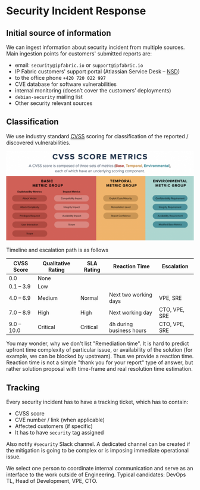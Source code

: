 # Security Incident Response

## Initial source of information

We can ingest information about security incident from multiple sources. Main
ingestion points for customers' submitted reports are:

- email: `security@ipfabric.io` or `support@ipfabric.io`
- IP Fabric customers' support portal (Atlassian Service Desk – [NSD](https://ipfabric.atlassian.net/servicedesk/customer/portals))
- to the office phone `+420 720 022 997`
- CVE database for software vulnerabilities
- internal monitoring (doesn’t cover the customers’ deployments)
- `debian-security` mailing list
- Other security relevant sources

## Classification

We use industry standard [CVSS](https://en.wikipedia.org/wiki/Common_Vulnerability_Scoring_System) scoring for classification of the reported / discovered vulnerabilities.

![CVSS Score](cvss.png)

Timeline and escalation path is as follows

| CVSS Score | Qualitative Rating | SLA Rating | Reaction Time            | Escalation    |
| ---------- | ------------------ | ---------- | ------------------------ | ------------- |
| 0.0        | None               |
| 0.1 – 3.9  | Low                |
| 4.0 – 6.9  | Medium             | Normal     | Next two working days    | VPE, SRE      |
| 7.0 – 8.9  | High               | High       | Next working day         | CTO, VPE, SRE |
| 9.0 – 10.0 | Critical           | Critical   | 4h during business hours | CTO, VPE, SRE |

You may wonder, why we don't list "Remediation time". It is hard to predict upfront time complexity of particular issue, or availability of the solution (for example, we can be blocked by upstream). Thus we provide a reaction time. Reaction time is not a simple "thank you for your report" type of answer, but rather solution proposal with time-frame and real resolution time estimation.

## Tracking

Every security incident has to have a tracking ticket, which has to contain:

- CVSS score
- CVE number / link (when applicable)
- Affected customers (if specific)
- It has to have `security` tag assigned

Also notify `#security` Slack channel. A dedicated channel can be created if
the mitigation is going to be complex or is imposing immediate operational
issue.

We select one person to coordinate internal communication and serve as an
interface to the work outside of Engineering. Typical candidates: DevOps TL,
Head of Development, VPE, CTO.
